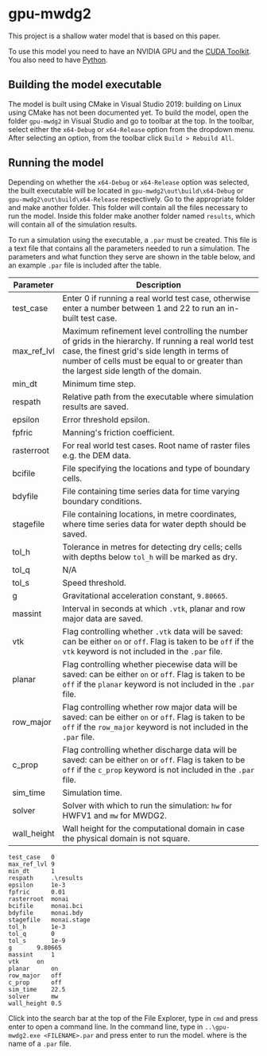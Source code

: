 # gpu-mwdg2

This project is a shallow water model that is based on this paper. 

To use this model you need to have an NVIDIA GPU and the [CUDA Toolkit](https://developer.nvidia.com/cuda-toolkit). You also need to have [Python](https://www.python.org/downloads/).

## Building the model executable

The model is built using CMake in Visual Studio 2019: building on Linux using CMake has not been documented yet. To build the model, open the folder `gpu-mwdg2` in Visual Studio and go to toolbar at the top. In the toolbar, select either the `x64-Debug` or `x64-Release` option from the dropdown menu. After selecting an option, from the toolbar click `Build > Rebuild All`.

## Running the model

Depending on whether the `x64-Debug` or `x64-Release` option was selected, the built executable will be located in `gpu-mwdg2\out\build\x64-Debug` or `gpu-mwdg2\out\build\x64-Release` respectively. Go to the appropriate folder and make another folder. This folder will contain all the files necessary to run the model. Inside this folder make another folder named `results`, which will contain all of the simulation results.

To run a simulation using the executable, a `.par` must be created. This file is a text file that contains all the parameters needed to run a simulation. The parameters and what function they serve are shown in the table below, and an example `.par` file is included after the table.

| Parameter   | Description |
| ------------|-------------|
| test_case 	| Enter 0 if running a real world test case, otherwise enter a number between 1 and 22 to run an in-built test case. |
| max_ref_lvl	| Maximum refinement level controlling the number of grids in the hierarchy. If running a real world test case, the finest grid's side length in terms of number of cells must be equal to or greater than the largest side length of the domain. |
| min_dt		| Minimum time step. |
| respath		| Relative path from the executable where simulation results are saved. |
| epsilon		| Error threshold epsilon. |
| fpfric 		| Manning's friction coefficient. |
| rasterroot	| For real world test cases. Root name of raster files e.g. the DEM data. |
| bcifile		| File specifying the locations and type of boundary cells. |
| bdyfile		| File containing time series data for time varying boundary conditions.   |
| stagefile	| File containing locations, in metre coordinates, where time series data for water depth should be saved. |
| tol_h		| Tolerance in metres for detecting dry cells; cells with depths below `tol_h` will be marked as dry. |
| tol_q		| N/A           |
| tol_s		| Speed threshold. |
| g			| Gravitational acceleration constant, `9.80665`.     |
| massint		| Interval in seconds at which `.vtk`, planar and row major data are saved. |
| vtk			| Flag controlling whether `.vtk` data will be saved: can be either `on` or `off`. Flag is taken to be `off` if the `vtk` keyword is not included in the `.par` file. |
| planar		| Flag controlling whether piecewise data will be saved: can be either `on` or `off`. Flag is taken to be `off` if the `planar` keyword is not included in the `.par` file.          |
| row_major	| Flag controlling whether row major data will be saved: can be either `on` or `off`. Flag is taken to be `off` if the `row_major` keyword is not included in the `.par` file.         |
| c_prop		| Flag controlling whether discharge data will be saved: can be either `on` or `off`. Flag is taken to be `off` if the `c_prop` keyword is not included in the `.par` file. |
| sim_time	| Simulation time. |
| solver		| Solver with which to run the simulation: `hw` for HWFV1 and `mw` for MWDG2. |
| wall_height	| Wall height for the computational domain in case the physical domain is not square. |

```
test_case 	0
max_ref_lvl	9
min_dt		1
respath		.\results
epsilon		1e-3
fpfric 		0.01
rasterroot	monai
bcifile		monai.bci
bdyfile		monai.bdy
stagefile	monai.stage
tol_h		1e-3
tol_q		0
tol_s		1e-9
g		9.80665
massint		1
vtk		on
planar		on
row_major	off
c_prop		off
sim_time	22.5
solver		mw
wall_height	0.5
```

Click into the search bar at the top of the File Explorer, type in `cmd` and press enter to open a command line. In the command line, type in `..\gpu-mwdg2.exe <FILENAME>.par` and press enter to run the model. where <FILENAME> is the name of a `.par` file.